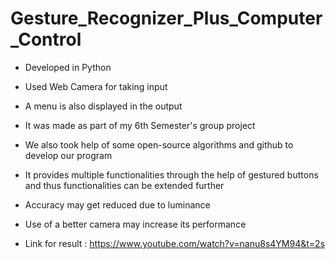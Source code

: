 # Gesture_Recognizer_Plus_Computer_Control

- Developed in Python

- Used Web Camera for taking input

- A menu is also displayed in the output

- It was made as part of my 6th Semester's group project

- We also took help of some open-source algorithms and github to develop our program

- It provides multiple functionalities through the help of gestured buttons and thus functionalities can be extended further

- Accuracy may get reduced due to luminance

- Use of a better camera may increase its performance

- Link for result : https://www.youtube.com/watch?v=nanu8s4YM94&t=2s
